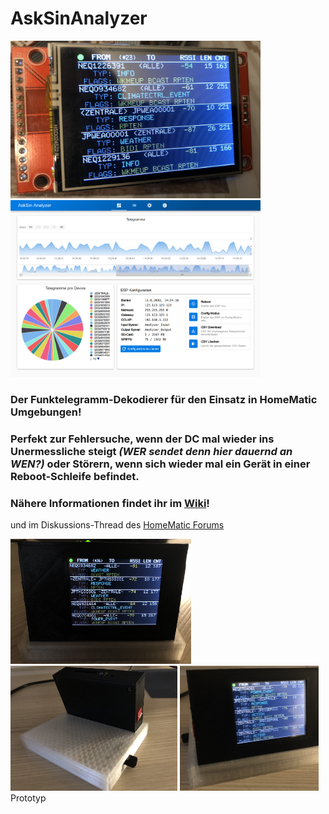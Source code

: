 # AskSinAnalyzer

<img src="Images/sample1.jpg" width=400 /><img src="Images/web_main.png" width=400 /><br/>

### Der Funktelegramm-Dekodierer für den Einsatz in HomeMatic Umgebungen! 
### Perfekt zur Fehlersuche, wenn der DC mal wieder ins Unermessliche steigt _(WER sendet denn hier dauernd an WEN?)_ oder Störern, wenn sich wieder mal ein Gerät in einer Reboot-Schleife befindet. 
### Nähere Informationen findet ihr im [Wiki](https://github.com/jp112sdl/AskSinAnalyzer/wiki)!
und im Diskussions-Thread des [HomeMatic Forums](https://homematic-forum.de/forum/viewtopic.php?f=76&t=51161)


<img src="Images/proto1.jpg" height=200 /> <img src="Images/proto2.jpg" height=200 /> <img src="Images/proto3.jpg" height=200 />
<br/>
Prototyp

